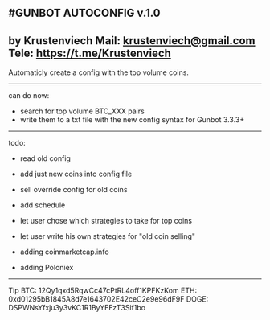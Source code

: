 #GUNBOT AUTOCONFIG
v.1.0
-------------------------------------------------
by Krustenviech
Mail: krustenviech@gmail.com
Tele: https://t.me/Krustenviech
-------------------------------------------------

Automaticly create a config with the top volume coins.

-------------------------------------------------
can do now:
+ search for top volume BTC_XXX pairs
+ write them to a txt file with the new config syntax for Gunbot 3.3.3+

-------------------------------------------------
todo:
- read old config
- add just new coins into config file
- sell override config for old coins
- add schedule

- let user chose which strategies to take for top coins
- let user write his own strategies for "old coin selling"
- adding coinmarketcap.info
- adding Poloniex

-------------------------------------------------
Tip 
BTC:	12Qy1qxd5RqwCc47cPtRL4off1KPFKzKom
ETH:	0xd01295bB1845A8d7e1643702E42ceC2e9e96dF9F
DOGE:	DSPWNsYfxju3y3vKC1R1ByYFFzT3Sif1bo
